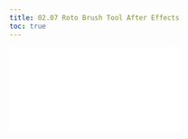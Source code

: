 ```yaml
---
title: 02.07 Roto Brush Tool After Effects
toc: true
---
```


![Link to included file content](../../../../video/after-effects/roto-brush-tool-after-effects.md)
